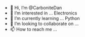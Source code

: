 - 👋 Hi, I’m @CarboniteDan
- 👀 I’m interested in ... Electronics
- 🌱 I’m currently learning ... Python
- 💞️ I’m looking to collaborate on ...
- 📫 How to reach me ...

<!---
CarboniteDan/CarboniteDan is a ✨ special ✨ repository because its `README.md` (this file) appears on your GitHub profile.
You can click the Preview link to take a look at your changes.
--->
